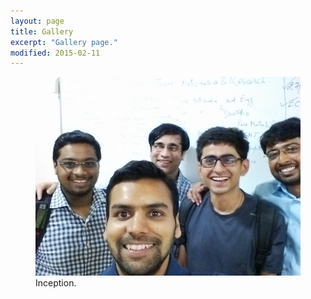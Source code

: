 ```yaml
---
layout: page
title: Gallery
excerpt: "Gallery page."
modified: 2015-02-11
---
```


<!--Post your pictures of any IISc-SIAM event on Instagram with the hashtag _#siamatiisc_. We'll pick photos from there to feature on this site! The best of  photo of the month shall receive a nominal reward.-->

<figure class="third">
	<a href="/images/galleries/sizeTest.jpg" alt="image"><img src="/images/galleries/sizeTest.jpg" alt="image"></a>
<!--	<a href="/images/galleries/so-simple-sample-image-1.jpg"><img src="/images/galleries/so-simple-sample-image-1.jpg" alt="image"></a>
	<a href="/images/galleries/so-simple-sample-image-2.jpg"><img src="/images/galleries/so-simple-sample-image-2.jpg" alt="image"></a>-->
	<figcaption>Inception.</figcaption>
</figure>

<!--<figure class="third">
	<a href="http://placehold.it/1200x600.jpg"><img src="http://placehold.it/600x300.jpg" alt="image"></a>
	<a href="http://placehold.it/1200x600.jpg"><img src="http://placehold.it/600x300.jpg" alt="image"></a>
	<a href="http://placehold.it/1200x600.jpg"><img src="http://placehold.it/600x300.jpg" alt="image"></a>
	<figcaption>Caption describing these three images.</figcaption>
</figure>-->

